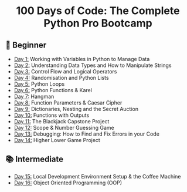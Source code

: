<h1 align="center">100 Days of Code: The Complete Python Pro Bootcamp
</h1>

## 👶 Beginner 
- [Day 1:](https://github.com/Biotechnologyguy/100DaysOfPython/tree/main/day01) Working with Variables in Python to Manage Data
- [Day 2:](https://github.com/Biotechnologyguy/100DaysOfPython/tree/main/day02) Understanding Data Types and How to Manipulate Strings
- [Day 3:](https://github.com/Biotechnologyguy/100DaysOfPython/tree/main/day03) Control Flow and Logical Operators
- [Day 4:](https://github.com/Biotechnologyguy/100DaysOfPython/tree/main/day04) Randomisation and Python Lists
- [Day 5:](https://github.com/Biotechnologyguy/100DaysOfPython/tree/main/day05) Python Loops
- [Day 6:](https://github.com/Biotechnologyguy/100DaysOfPython/tree/main/day06) Python Functions & Karel
- [Day 7:](https://github.com/Biotechnologyguy/100DaysOfPython/tree/main/day07) Hangman
- [Day 8:](https://github.com/Biotechnologyguy/100DaysOfPython/tree/main/day08) Function Parameters & Caesar Cipher
- [Day 9:](https://github.com/Biotechnologyguy/100DaysOfPython/tree/main/day09) Dictionaries, Nesting and the Secret Auction
- [Day 10:](https://github.com/Biotechnologyguy/100DaysOfPython/tree/main/day10) Functions with Outputs
- [Day 11:](https://github.com/Biotechnologyguy/100DaysOfPython/tree/main/day11) The Blackjack Capstone Project
- [Day 12:](https://github.com/Biotechnologyguy/100DaysOfPython/tree/main/day12) Scope & Number Guessing Game
- [Day 13:](https://github.com/Biotechnologyguy/100DaysOfPython/tree/main/day13) Debugging: How to Find and Fix Errors in your Code
- [Day 14:](https://github.com/Biotechnologyguy/100DaysOfPython/tree/main/day14) Higher Lower Game Project

## 📚 Intermediate
- [Day 15:](https://github.com/Biotechnologyguy/100DaysOfPython/tree/main/day15) Local Development Environment Setup & the Coffee Machine
- [Day 16:](https://github.com/Biotechnologyguy/100DaysOfPython/tree/main/day16) Object Oriented Programming (OOP)